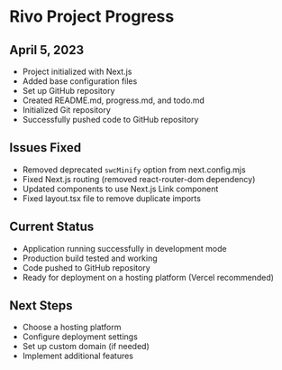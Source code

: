# Rivo Project Progress

## April 5, 2023
- Project initialized with Next.js
- Added base configuration files
- Set up GitHub repository
- Created README.md, progress.md, and todo.md
- Initialized Git repository
- Successfully pushed code to GitHub repository

## Issues Fixed
- Removed deprecated `swcMinify` option from next.config.mjs
- Fixed Next.js routing (removed react-router-dom dependency)
- Updated components to use Next.js Link component
- Fixed layout.tsx file to remove duplicate imports

## Current Status
- Application running successfully in development mode
- Production build tested and working
- Code pushed to GitHub repository
- Ready for deployment on a hosting platform (Vercel recommended)

## Next Steps
- Choose a hosting platform
- Configure deployment settings
- Set up custom domain (if needed)
- Implement additional features 